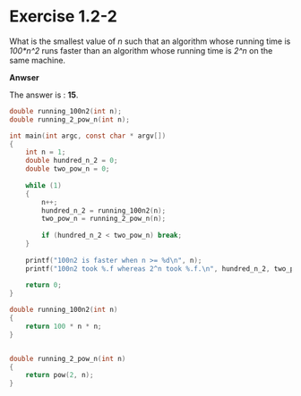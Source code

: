 # Exercise 1.2-2

What is the smallest value of _n_ such that an algorithm whose running time is _100*n^2_ runs faster than an algorithm whose running time is _2^n_ on the same machine.

**Anwser**

The answer is : **15**.

```c
double running_100n2(int n);
double running_2_pow_n(int n);

int main(int argc, const char * argv[])
{
	int n = 1;
	double hundred_n_2 = 0;
	double two_pow_n = 0;
	
	while (1)
	{
		n++;
		hundred_n_2 = running_100n2(n);
		two_pow_n = running_2_pow_n(n);
		
		if (hundred_n_2 < two_pow_n) break;
	}
	
	printf("100n2 is faster when n >= %d\n", n);
	printf("100n2 took %.f whereas 2^n took %.f.\n", hundred_n_2, two_pow_n);
	
    return 0;
}

double running_100n2(int n)
{
	return 100 * n * n;
}


double running_2_pow_n(int n)
{
	return pow(2, n);
}
```
